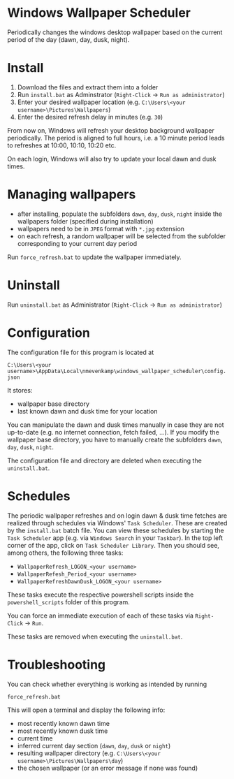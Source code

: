 # Windows Wallpaper Scheduler
Periodically changes the windows desktop wallpaper based on the current period of the day (dawn, day, dusk, night).

# Install
1. Download the files and extract them into a folder
2. Run `install.bat` as Adminstrator (`Right-Click` -> `Run as administrator`)
3. Enter your desired wallpaper location (e.g. `C:\Users\<your username>\Pictures\Wallpapers`)
4. Enter the desired refresh delay in minutes (e.g. `30`)

From now on, Windows will refresh your desktop background wallpaper periodically.
The period is aligned to full hours, i.e. a 10 minute period leads to refreshes at 10:00, 10:10, 10:20 etc.

On each login, Windows will also try to update your local dawn and dusk times.

# Managing wallpapers
* after installing, populate the subfolders `dawn`, `day`, `dusk`, `night` inside the wallpapers folder (specified during installation)
* wallpapers need to be in `JPEG` format with `*.jpg` extension
* on each refresh, a random wallpaper will be selected from the subfolder corresponding to your current day period

Run `force_refresh.bat` to update the wallpaper immediately.

# Uninstall
Run `uninstall.bat` as Administrator (`Right-Click` -> `Run as administrator`)

# Configuration
The configuration file for this program is located at

```C:\Users\<your username>\AppData\Local\nmevenkamp\windows_wallpaper_scheduler\config.json```

It stores:
* wallpaper base directory
* last known dawn and dusk time for your location

You can manipulate the dawn and dusk times manually in case they are not up-to-date (e.g. no internet connection, fetch failed, ...).
If you modify the wallpaper base directory, you have to manually create the subfolders `dawn`, `day`, `dusk`, `night`.

The configuration file and directory are deleted when executing the `uninstall.bat`.

# Schedules
The periodic wallpaper refreshes and on login dawn & dusk time fetches are realized through schedules via Windows' `Task Scheduler`.
These are created by the `install.bat` batch file. You can view these schedules by starting the `Task Scheduler` app (e.g. via `Windows Search` in your `Taskbar`). In the top left corner of the app, click on `Task Scheduler Library`. Then you should see, among others, the following three tasks:
* `WallpaperRefresh_LOGON_<your username>`
* `WallpaperRefesh_Period_<your username>`
* `WallpaperRefreshDawnDusk_LOGON_<your username>`

These tasks execute the respective powershell scripts inside the `powershell_scripts` folder of this program.

You can force an immediate execution of each of these tasks via `Right-Click` -> `Run`.

These tasks are removed when executing the `uninstall.bat`.

# Troubleshooting
You can check whether everything is working as intended by running

```force_refresh.bat```

This will open a terminal and display the following info:

* most recently known dawn time
* most recently known dusk time
* current time
* inferred current day section (`dawn`, `day`, `dusk` or `night`)
* resulting wallpaper directory (e.g. `C:\Users\<your username>\Pictures\Wallpapers\day`)
* the chosen wallpaper (or an error message if none was found)
